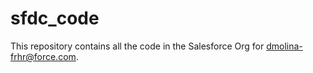 # sfdc_code
This repository contains all the code in the Salesforce Org for dmolina-frhr@force.com.
